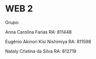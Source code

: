 # WEB 2

Grupo:

Anna Carolina Farias RA: 811448

Eugênio Akinori Kisi Nishimiya RA: 811598

Nataly Cristina da Silva RA: 812719